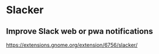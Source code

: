 # Slacker

## Improve Slack web or pwa notifications

https://extensions.gnome.org/extension/6756/slacker/
